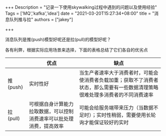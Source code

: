 +++
Description = "记录一下使用skywalking过程中遇到的问题以及使用经验"
Tags = ['MQ','kafka','idea']
date = "2021-03-20T15:27:34+08:00"
title = "消息队列推与拉"
authors = ["jakey"]

+++

消息队列是推(push)模型好呢还是拉(pull)的模型好呢？

<!--more-->



各有利弊，根据实际应用场景来选择，下面的表格总结了它们各自的优劣点

|          | 优点                                                         | 缺点                                                         |
| -------- | ------------------------------------------------------------ | ------------------------------------------------------------ |
| 推(push) | 实时性好                                                     | 当生产者速率大于消费者时，可能会使消费者负载加重；获取不了消费者状态，那么需要有一些数据清理策略很难处理多消费者的不同消费速率 |
| 拉(pull) | 可根据自身计算能力拉取数据，可以控制消费速率可以批处理消费，提高效率 | 可能会给服务端带来压力（当数据不足时）；实时性稍弱，需要使用长轮询才能保证较好的实时 |
